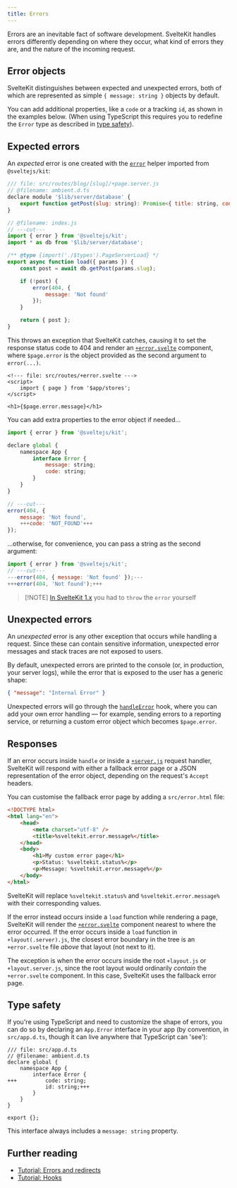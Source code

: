 ```yaml
---
title: Errors
---
```


Errors are an inevitable fact of software development. SvelteKit handles errors differently depending on where they occur, what kind of errors they are, and the nature of the incoming request.

## Error objects

SvelteKit distinguishes between expected and unexpected errors, both of which are represented as simple `{ message: string }` objects by default.

You can add additional properties, like a `code` or a tracking `id`, as shown in the examples below. (When using TypeScript this requires you to redefine the `Error` type as described in  [type safety](errors#Type-safety)).

## Expected errors

An _expected_ error is one created with the [`error`](@sveltejs-kit#error) helper imported from `@sveltejs/kit`:

```js
/// file: src/routes/blog/[slug]/+page.server.js
// @filename: ambient.d.ts
declare module '$lib/server/database' {
	export function getPost(slug: string): Promise<{ title: string, content: string } | undefined>
}

// @filename: index.js
// ---cut---
import { error } from '@sveltejs/kit';
import * as db from '$lib/server/database';

/** @type {import('./$types').PageServerLoad} */
export async function load({ params }) {
	const post = await db.getPost(params.slug);

	if (!post) {
		error(404, {
			message: 'Not found'
		});
	}

	return { post };
}
```

This throws an exception that SvelteKit catches, causing it to set the response status code to 404 and render an [`+error.svelte`](routing#error) component, where `$page.error` is the object provided as the second argument to `error(...)`.

```svelte
<!--- file: src/routes/+error.svelte --->
<script>
	import { page } from '$app/stores';
</script>

<h1>{$page.error.message}</h1>
```

You can add extra properties to the error object if needed...

```js
import { error } from '@sveltejs/kit';

declare global {
	namespace App {
		interface Error {
			message: string;
			code: string;
		}
	}
}

// ---cut---
error(404, {
	message: 'Not found',
	+++code: 'NOT_FOUND'+++
});
```

...otherwise, for convenience, you can pass a string as the second argument:

```js
import { error } from '@sveltejs/kit';
// ---cut---
---error(404, { message: 'Not found' });---
+++error(404, 'Not found');+++
```

> [!NOTE] [In SvelteKit 1.x](migrating-to-sveltekit-2#redirect-and-error-are-no-longer-thrown-by-you) you had to `throw` the `error` yourself

## Unexpected errors

An _unexpected_ error is any other exception that occurs while handling a request. Since these can contain sensitive information, unexpected error messages and stack traces are not exposed to users.

By default, unexpected errors are printed to the console (or, in production, your server logs), while the error that is exposed to the user has a generic shape:

```json
{ "message": "Internal Error" }
```

Unexpected errors will go through the [`handleError`](hooks#Shared-hooks-handleError) hook, where you can add your own error handling — for example, sending errors to a reporting service, or returning a custom error object which becomes `$page.error`.

## Responses

If an error occurs inside `handle` or inside a [`+server.js`](routing#server) request handler, SvelteKit will respond with either a fallback error page or a JSON representation of the error object, depending on the request's `Accept` headers.

You can customise the fallback error page by adding a `src/error.html` file:

```html
<!DOCTYPE html>
<html lang="en">
	<head>
		<meta charset="utf-8" />
		<title>%sveltekit.error.message%</title>
	</head>
	<body>
		<h1>My custom error page</h1>
		<p>Status: %sveltekit.status%</p>
		<p>Message: %sveltekit.error.message%</p>
	</body>
</html>
```

SvelteKit will replace `%sveltekit.status%` and `%sveltekit.error.message%` with their corresponding values.

If the error instead occurs inside a `load` function while rendering a page, SvelteKit will render the [`+error.svelte`](routing#error) component nearest to where the error occurred. If the error occurs inside a `load` function in `+layout(.server).js`, the closest error boundary in the tree is an `+error.svelte` file _above_ that layout (not next to it).

The exception is when the error occurs inside the root `+layout.js` or `+layout.server.js`, since the root layout would ordinarily _contain_ the `+error.svelte` component. In this case, SvelteKit uses the fallback error page.

## Type safety

If you're using TypeScript and need to customize the shape of errors, you can do so by declaring an `App.Error` interface in your app (by convention, in `src/app.d.ts`, though it can live anywhere that TypeScript can 'see'):

```dts
/// file: src/app.d.ts
// @filename: ambient.d.ts
declare global {
	namespace App {
		interface Error {
+++			code: string;
			id: string;+++
		}
	}
}

export {};
```

This interface always includes a `message: string` property.

## Further reading

- [Tutorial: Errors and redirects](/tutorial/kit/error-basics)
- [Tutorial: Hooks](/tutorial/kit/handle)
